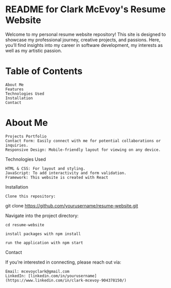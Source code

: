 # README for Clark McEvoy's Resume Website

Welcome to my personal resume website repository! This site is designed to showcase my professional journey, creative projects, and passions. 
Here, you’ll find insights into my career in software development, my interests as well as my artistic passion.

# Table of Contents

    About Me
    Features
    Technologies Used
    Installation
    Contact

# About Me

    Projects Portfolio
    Contact Form: Easily connect with me for potential collaborations or inquiries.
    Responsive Design: Mobile-friendly layout for viewing on any device.

Technologies Used

    HTML & CSS: For layout and styling.
    JavaScript: To add interactivity and form validation.
    Framework: This website is created with React
    
Installation

    Clone this repository:

git clone https://github.com/yourusername/resume-website.git

Navigate into the project directory:

    cd resume-website

    install packages with npm install

    run the application with npm start

Contact

If you’re interested in connecting, please reach out via:

    Email: mcevoyclark@gmail.com
    LinkedIn: [linkedin.com/in/yourusername](https://www.linkedin.com/in/clark-mcevoy-904378150/)
